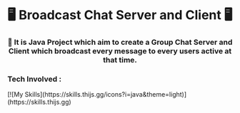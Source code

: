 <h1 align="center">🖥️ Broadcast Chat Server and Client 🖥️</h1>
<h3 align="center">📔 It is Java Project which aim to create a Group Chat Server and Client which broadcast every message to every users active at that time.</h3>

<h3>Tech Involved : </h3>
[![My Skills](https://skills.thijs.gg/icons?i=java&theme=light)](https://skills.thijs.gg)
